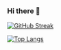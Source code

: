 ### Hi there 👋

<!--
**fernandolopez32/fernandolopez32** is a ✨ _special_ ✨ repository because its `README.md` (this file) appears on your GitHub profile.

Here are some ideas to get you started:

- 🔭 I’m currently working on ...
- 🌱 I’m currently learning ...
- 👯 I’m looking to collaborate on ...
- 🤔 I’m looking for help with ...
- 💬 Ask me about ...
- 📫 How to reach me: ...
- 😄 Pronouns: ...
- ⚡ Fun fact: ...
-->
   [![GitHub Streak](https://streak-stats.demolab.com?user=fernandolopez32&theme=hacker)](https://git.io/streak-stats)
  
   [![Top Langs](https://github-readme-stats.vercel.app/api/top-langs/?fernandolopez32=anuraghazra)](https://github.com/anuraghazra/github-readme-stats)



